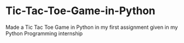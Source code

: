 # Tic-Tac-Toe-Game-in-Python
Made a Tic Tac Toe Game in Python in my first assignment given in my Python Programming internship
